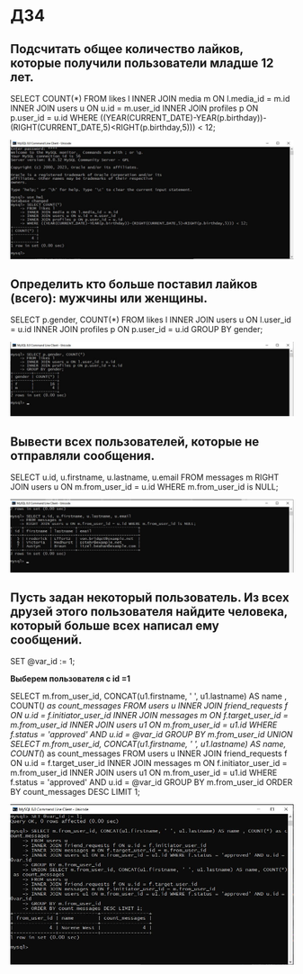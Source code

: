 # ДЗ4

## Подсчитать общее количество лайков, которые получили пользователи младше 12 лет.

SELECT COUNT(*)
FROM likes l
INNER JOIN media m ON l.media_id = m.id
INNER JOIN users u ON u.id = m.user_id
INNER JOIN profiles p ON p.user_id = u.id
WHERE ((YEAR(CURRENT_DATE)-YEAR(p.birthday))-(RIGHT(CURRENT_DATE,5)<RIGHT(p.birthday,5))) < 12;

![HW4_1](1.jpg)

## Определить кто больше поставил лайков (всего): мужчины или женщины. 

SELECT p.gender, COUNT(*)
FROM likes l
INNER JOIN users u ON l.user_id = u.id
INNER JOIN profiles p ON p.user_id = u.id
GROUP BY gender;

![HW4_2](2.jpg)

## Вывести всех пользователей, которые не отправляли сообщения.

SELECT u.id, u.firstname, u.lastname, u.email
FROM messages m
RIGHT JOIN users u ON m.from_user_id = u.id WHERE m.from_user_id is NULL;

![HW4_3](3.jpg)

## Пусть задан некоторый пользователь. Из всех друзей этого пользователя найдите человека, который больше всех написал ему сообщений.

SET @var_id := 1;

**Выберем пользователя с id =1**

SELECT m.from_user_id, CONCAT(u1.firstname, ' ', u1.lastname) AS name , COUNT(*) as count_messages
FROM users u
INNER JOIN friend_requests f ON u.id = f.initiator_user_id
INNER JOIN messages m ON f.target_user_id = m.from_user_id
INNER JOIN users u1 ON m.from_user_id = u1.id WHERE f.status = 'approved' AND u.id = @var_id 
GROUP BY m.from_user_id
UNION SELECT m.from_user_id, CONCAT(u1.firstname, ' ', u1.lastname) AS name, COUNT(*) as count_messages
FROM users u 
INNER JOIN friend_requests f ON u.id = f.target_user_id
INNER JOIN messages m ON f.initiator_user_id = m.from_user_id 
INNER JOIN users u1 ON m.from_user_id = u1.id WHERE f.status = 'approved' AND u.id = @var_id 
GROUP BY m.from_user_id 
ORDER BY count_messages DESC LIMIT 1;

![HW4_4](4.jpg)